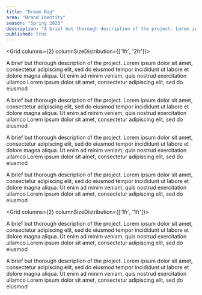 ```yaml
---
title: "Dream Big"
area: "Brand Identity"
season: "Spring 2023"
description: "A brief but thorough description of the project. Lorem ipsum dolor sit amet, consectetur adipiscing elit, sed do eiusmod tempor incididunt ut labore et dolore magna aliqua. Ut enim ad minim veniam, quis nostrud exercitation ullamco"
published: true
---
```


<GalleryCard
  src="/thumbnail-2.png"
  alt=""
/>

<Spacer size={16} />

<GalleryCard
  src="/thumbnail-2.png"
  alt=""
/>

<Spacer size={16} />

<Grid columns={2} columnSizeDistribution={['1fr', '2fr']}>
  <div></div>
  <div>
    <p>A brief but thorough description of the project. Lorem ipsum dolor sit amet, consectetur adipiscing elit, sed do eiusmod tempor incididunt ut labore et dolore magna aliqua. Ut enim ad minim veniam, quis nostrud exercitation ullamco Lorem ipsum dolor sit amet, consectetur adipiscing elit, sed do eiusmod</p>
    <p>A brief but thorough description of the project. Lorem ipsum dolor sit amet, consectetur adipiscing elit, sed do eiusmod tempor incididunt ut labore et dolore magna aliqua. Ut enim ad minim veniam, quis nostrud exercitation ullamco Lorem ipsum dolor sit amet, consectetur adipiscing elit, sed do eiusmod</p>
    <p>A brief but thorough description of the project. Lorem ipsum dolor sit amet, consectetur adipiscing elit, sed do eiusmod tempor incididunt ut labore et dolore magna aliqua. Ut enim ad minim veniam, quis nostrud exercitation ullamco Lorem ipsum dolor sit amet, consectetur adipiscing elit, sed do eiusmod</p>
    <p>A brief but thorough description of the project. Lorem ipsum dolor sit amet, consectetur adipiscing elit, sed do eiusmod tempor incididunt ut labore et dolore magna aliqua. Ut enim ad minim veniam, quis nostrud exercitation ullamco Lorem ipsum dolor sit amet, consectetur adipiscing elit, sed do eiusmod</p>
  </div>
</Grid>

<Spacer size={16} />

<GalleryCard
  src="/thumbnail-2.png"
  alt=""
/>
<Spacer size={16} />

<Grid columns={2}>
  <GalleryCard
    src="/thumbnail-2.png"
    alt=""
  />
  <GalleryCard
    src="/thumbnail-2.png"
    alt=""
  />
</Grid>

<Spacer size={16} />

<GalleryCard
  src="/thumbnail-2.png"
  alt=""
/>

<Spacer size={16} />

<Grid columns={2}>
  <GalleryCard
    src="/thumbnail-2.png"
    alt=""
  />
  <GalleryCard
    src="/thumbnail-2.png"
    alt=""
  />
</Grid>

<Spacer size={16} />

<Grid columns={2} columnSizeDistribution={['1fr', '1fr']}>
  <div></div>
  <div>
    <p>A brief but thorough description of the project. Lorem ipsum dolor sit amet, consectetur adipiscing elit, sed do eiusmod tempor incididunt ut labore et dolore magna aliqua. Ut enim ad minim veniam, quis nostrud exercitation ullamco Lorem ipsum dolor sit amet, consectetur adipiscing elit, sed do eiusmod</p>
    <p>A brief but thorough description of the project. Lorem ipsum dolor sit amet, consectetur adipiscing elit, sed do eiusmod tempor incididunt ut labore et dolore magna aliqua. Ut enim ad minim veniam, quis nostrud exercitation ullamco Lorem ipsum dolor sit amet, consectetur adipiscing elit, sed do eiusmod</p>
  </div>
</Grid>

<Spacer size={16} />

<GalleryCard
  src="/thumbnail-2.png"
  alt=""
/>

<BelowTheFold
  title="The Nuyu Project"
  area="Brand Identity"
  season="Spring 2023"
  description="A reinvisioned brand identity for USF's Dream Big along with some other copy"
  link="/projects/nuyu"
/>
